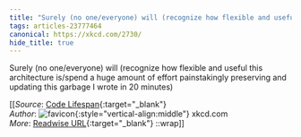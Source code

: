 ```yaml
---
title: "Surely (no one/everyone) will (recognize how flexible and useful this ..."
tags: articles-23777464
canonical: https://xkcd.com/2730/
hide_title: true
---
```


Surely (no one/everyone) will (recognize how flexible and useful this architecture is/spend a huge amount of effort painstakingly preserving and updating this garbage I wrote in 20 minutes)


[[_Source_: [Code Lifespan](https://xkcd.com/2730/){:target="_blank"}<br>
_Author_: ![favicon](https://s2.googleusercontent.com/s2/favicons?domain=xkcd.com){:style="vertical-align:middle"} xkcd.com<br>
_More_: [Readwise URL](https://readwise.io/open/465067336){:target="_blank"}
::wrap]]